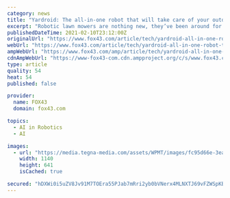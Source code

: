 ```yaml
---
category: news
title: "Yardroid: The all-in-one robot that will take care of your outdoor chores for you"
excerpt: "Robotic lawn mowers are nothing new, they’ve been around for nearly 2 decades, but how about a robot that can remove snow from your driveway? Here is where the Yardroid comes in. “The goal is to free people of most of the annoying routine work that’s required to keep a lawn clean and green,"
publishedDateTime: 2021-02-10T23:12:00Z
originalUrl: "https://www.fox43.com/article/tech/yardroid-all-in-one-robot-that-takes-care-of-outdoor-chores/521-254bfaac-88ec-4751-bd35-e002d63f4301"
webUrl: "https://www.fox43.com/article/tech/yardroid-all-in-one-robot-that-takes-care-of-outdoor-chores/521-254bfaac-88ec-4751-bd35-e002d63f4301"
ampWebUrl: "https://www.fox43.com/amp/article/tech/yardroid-all-in-one-robot-that-takes-care-of-outdoor-chores/521-254bfaac-88ec-4751-bd35-e002d63f4301"
cdnAmpWebUrl: "https://www-fox43-com.cdn.ampproject.org/c/s/www.fox43.com/amp/article/tech/yardroid-all-in-one-robot-that-takes-care-of-outdoor-chores/521-254bfaac-88ec-4751-bd35-e002d63f4301"
type: article
quality: 54
heat: 54
published: false

provider:
  name: FOX43
  domain: fox43.com

topics:
  - AI in Robotics
  - AI

images:
  - url: "https://media.tegna-media.com/assets/WPMT/images/fc95d66e-3ea3-4f57-88e3-73aa7e00a0f9/fc95d66e-3ea3-4f57-88e3-73aa7e00a0f9_1140x641.png"
    width: 1140
    height: 641
    isCached: true

secured: "hDXWi0i5uZV8Jv91M7TOEra55PJab7mRri2yb0bVNerx4MLNXTJ69vFZWSpKBAIBWEKVTxequJmGGqRR5lfeHCvv7KUBDkUDAfEqIeXlYCO/M3tsXhzdtqAj9thzfmJZuxNG+JWPgbz7jOQ9bZCW25GWJc4kpaF/gjM+HpIpVrPlFsK5akcvsBr7O9ehSLBuaoDNl9FBVDcoI0RQjGGF1kiz7Ab00miY/uBPWx4g5muX0Hw3Nx8uiLBvUa3dwDl7STK2+cfC1/+oyb6aAmhgeMIOMJg987CnkdlLma1QRH86T90oGFIsLl0joMz/E4FYzogoiRav/QOTTvZy80Hbu+p1Ho5oWmJ1cyenFIrdU24=;0FZur9yF7CAwRCsDPtOvig=="
---
```


